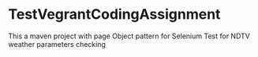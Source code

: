 # TestVegrantCodingAssignment

This a maven project with page Object pattern for Selenium Test for NDTV weather parameters checking
